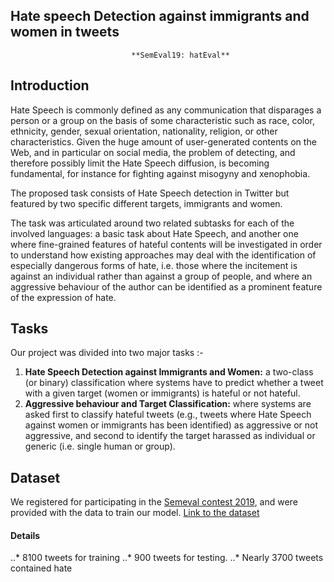 ## Hate speech Detection against immigrants and women in tweets
                               **SemEval19: hatEval**

## Introduction
Hate Speech is commonly defined as any communication that disparages a person or a group on the basis of some characteristic such as race, color, ethnicity, gender, sexual orientation, nationality, religion, or other characteristics. Given the huge amount of user-generated contents on the Web, and in particular on social media, the problem of detecting, and therefore possibly limit the Hate Speech diffusion, is becoming fundamental, for instance for fighting against misogyny and xenophobia.

The proposed task consists of Hate Speech detection in Twitter but featured by two specific different targets, immigrants and women.

The task was articulated around two related subtasks for each of the involved languages: a basic task about Hate Speech, and another one where fine-grained features of hateful contents will be investigated in order to understand how existing approaches may deal with the identification of especially dangerous forms of hate, i.e. those where the incitement is against an individual rather than against a group of people, and where an aggressive behaviour of the author can be identified as a prominent feature of the expression of hate.

## Tasks

Our project was divided into two major tasks :-
1. **Hate Speech Detection against Immigrants and Women:** a two-class (or binary) classification where systems have to predict whether a tweet with a given target (women or immigrants) is hateful or not hateful.
2. **Aggressive behaviour and Target Classification:** where systems are asked first to classify hateful tweets (e.g., tweets where Hate Speech against women or immigrants has been identified) as aggressive or not aggressive, and second to identify the target harassed as individual or generic (i.e. single human or group).

## Dataset

We registered for participating in the [Semeval contest 2019](https://competitions.codalab.org/competitions/19935 "hatEval"), and were provided with the data to train our model.
[Link to the dataset](https://github.com/ash0904/IRE-Project-hatEval-2019/tree/master/public_development_en)

#### Details
..* 8100 tweets for training
..* 900 tweets for testing.
..* Nearly 3700 tweets contained hate


